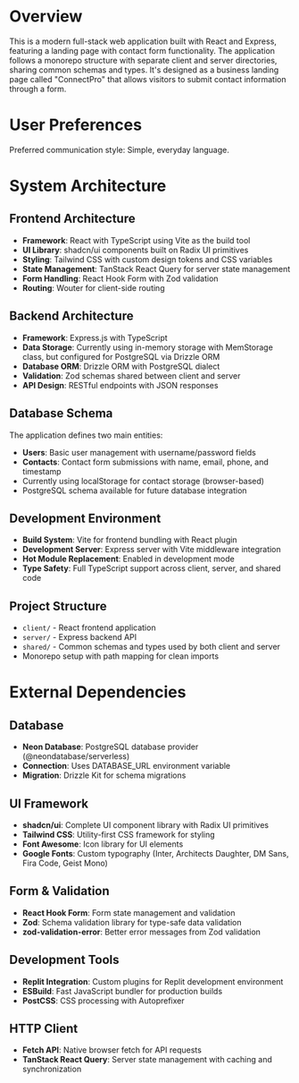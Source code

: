 # Overview

This is a modern full-stack web application built with React and Express, featuring a landing page with contact form functionality. The application follows a monorepo structure with separate client and server directories, sharing common schemas and types. It's designed as a business landing page called "ConnectPro" that allows visitors to submit contact information through a form.

# User Preferences

Preferred communication style: Simple, everyday language.

# System Architecture

## Frontend Architecture
- **Framework**: React with TypeScript using Vite as the build tool
- **UI Library**: shadcn/ui components built on Radix UI primitives
- **Styling**: Tailwind CSS with custom design tokens and CSS variables
- **State Management**: TanStack React Query for server state management
- **Form Handling**: React Hook Form with Zod validation
- **Routing**: Wouter for client-side routing

## Backend Architecture  
- **Framework**: Express.js with TypeScript
- **Data Storage**: Currently using in-memory storage with MemStorage class, but configured for PostgreSQL via Drizzle ORM
- **Database ORM**: Drizzle ORM with PostgreSQL dialect
- **Validation**: Zod schemas shared between client and server
- **API Design**: RESTful endpoints with JSON responses

## Database Schema
The application defines two main entities:
- **Users**: Basic user management with username/password fields
- **Contacts**: Contact form submissions with name, email, phone, and timestamp
- Currently using localStorage for contact storage (browser-based)
- PostgreSQL schema available for future database integration

## Development Environment
- **Build System**: Vite for frontend bundling with React plugin
- **Development Server**: Express server with Vite middleware integration
- **Hot Module Replacement**: Enabled in development mode
- **Type Safety**: Full TypeScript support across client, server, and shared code

## Project Structure
- `client/` - React frontend application
- `server/` - Express backend API
- `shared/` - Common schemas and types used by both client and server
- Monorepo setup with path mapping for clean imports

# External Dependencies

## Database
- **Neon Database**: PostgreSQL database provider (@neondatabase/serverless)
- **Connection**: Uses DATABASE_URL environment variable
- **Migration**: Drizzle Kit for schema migrations

## UI Framework
- **shadcn/ui**: Complete UI component library with Radix UI primitives
- **Tailwind CSS**: Utility-first CSS framework for styling
- **Font Awesome**: Icon library for UI elements
- **Google Fonts**: Custom typography (Inter, Architects Daughter, DM Sans, Fira Code, Geist Mono)

## Form & Validation
- **React Hook Form**: Form state management and validation
- **Zod**: Schema validation library for type-safe data validation
- **zod-validation-error**: Better error messages from Zod validation

## Development Tools
- **Replit Integration**: Custom plugins for Replit development environment
- **ESBuild**: Fast JavaScript bundler for production builds
- **PostCSS**: CSS processing with Autoprefixer

## HTTP Client
- **Fetch API**: Native browser fetch for API requests
- **TanStack React Query**: Server state management with caching and synchronization
